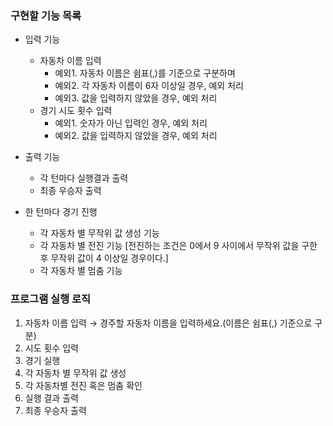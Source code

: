 ### 구현할 기능 목록
- 입력 기능
  - 자동차 이름 입력 
    - 예외1. 자동차 이름은 쉼표(,)를 기준으로 구분하며 
    - 예외2. 각 자동차 이름이 6자 이상일 경우, 예외 처리
    - 예외3. 값을 입력하지 않았을 경우, 예외 처리
  - 경기 시도 횟수 입력
    - 예외1. 숫자가 아닌 입력인 경우, 예외 처리
    - 예외2. 값을 입력하지 않았을 경우, 예외 처리

- 출력 기능
  - 각 턴마다 실행결과 출력
  - 최종 우승자 출력

- 한 턴마다 경기 진행
  - 각 자동차 별 무작위 값 생성 기능
  - 각 자동차 별 전진 기능 [전진하는 조건은 0에서 9 사이에서 무작위 값을 구한 후 무작위 값이 4 이상일 경우이다.]
  - 각 자동차 별 멈춤 기능

### 프로그램 실행 로직
1. 자동차 이름 입력 → 경주할 자동차 이름을 입력하세요.(이름은 쉼표(,) 기준으로 구분)
2. 시도 횟수 입력
3. 경기 실행 
  1. 각 자동차 별 무작위 값 생성
  2. 각 자동차별 전진 혹은 멈춤 확인
4. 실행 결과 출력
5. 최종 우승자 출력

